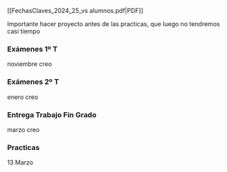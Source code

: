 [[FechasClaves_2024_25_vs alumnos.pdf|PDF]]


Importante hacer proyecto antes de las practicas, que luego no tendremos casi tiempo

### Exámenes 1º T
noviembre creo

### Exámenes 2º T
enero creo

### Entrega Trabajo Fin Grado
marzo creo

### Practicas 
13 Marzo
